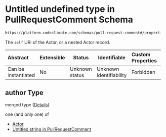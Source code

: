 # Untitled undefined type in PullRequestComment Schema

```txt
https://platform.codeclimate.com/schemas/pull-request-comment#/properties/author
```

The `self` URI of the Actor, or a nested Actor record.


| Abstract            | Extensible | Status         | Identifiable            | Custom Properties | Additional Properties | Access Restrictions | Defined In                                                                                              |
| :------------------ | ---------- | -------------- | ----------------------- | :---------------- | --------------------- | ------------------- | ------------------------------------------------------------------------------------------------------- |
| Can be instantiated | No         | Unknown status | Unknown identifiability | Forbidden         | Allowed               | none                | [PullRequestComment.schema.json\*](../../schemas/PullRequestComment.schema.json "open original schema") |

## author Type

merged type ([Details](pullrequestcomment-properties-author.md))

one (and only one) of

-   [Actor](codeissue-properties-statusupdatedby-oneof-actor.md "check type definition")
-   [Untitled string in PullRequestComment](pullrequestcomment-properties-author-oneof-1.md "check type definition")
